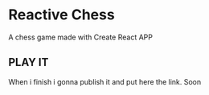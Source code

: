 # Reactive Chess

A chess game made with Create React APP

## PLAY IT

When i finish i gonna publish it and put here the link. Soon
